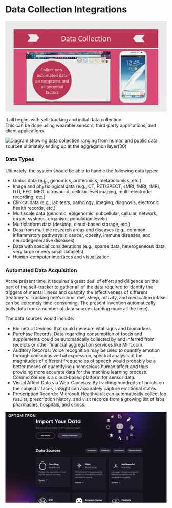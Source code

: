 # Data Collection Integrations

![](data-collection-plugins.PNG)

It all begins with self-tracking and initial data collection.  
This can be done using wearable sensors, third-party applications, and client applications.

![Diagram showing data collection ranging from human and public data
sources ultimately ending up at the aggregation layer(30)](data-collection-flow-chart.png)

### Data Types

Ultimately, the system should be able to handle the following data types:

* Omics data (e.g., genomics, proteomics, metabolomics, etc.)
* Image and physiological data (e.g., CT, PET/SPECT, sMRI, fMRI, rMRI, DTI, EEG, MEG, ultrasound, cellular level imaging, multi-electrode recording, etc.)
* Clinical data (e.g., lab tests, pathology, imaging, diagnosis, electronic health records, etc.)
* Multiscale data (genomic, epigenomic, subcellular, cellular, network, organ, systems, organism, population levels)
* Multiplatform data (desktop, cloud-based storage, etc.)
* Data from multiple research areas and diseases (e.g., common inflammatory pathways in cancer, obesity, immune diseases, and neurodegenerative diseases)
* Data with special considerations (e.g., sparse data, heterogeneous data, very large or very small datasets)
* Human-computer interfaces and visualization

### Automated Data Acquisition

At the present time, it requires a great deal of effort and diligence on the part of the self-tracker to gather all of the data required to identify the triggers of mental illness and quantify the effectiveness of different treatments. Tracking one’s mood, diet, sleep, activity, and medication intake can be extremely time-consuming. The present invention automatically pulls data from a number of data sources (adding more all the time).

The data sources would include:

* Biometric Devices: that could measure vital signs and biomarkers
* Purchase Records: Data regarding consumption of foods and supplements could be automatically collected by and inferred from receipts or other financial aggregation services like Mint.com.
* Auditory Records: Voice recognition may be used to quantify emotion through conscious verbal expression, spectral analysis of the magnitudes of different frequencies of speech would probably be a better means of quantifying unconscious human affect and thus providing more accurate data for the machine learning process. CommonSense is a cloud-based platform for sensor data.
* Visual Affect Data via Web-Cameras: By tracking hundreds of points on the subjects’ faces, InSight can accurately capture emotional states.
* Prescription Records: Microsoft HealthVault can automatically collect lab results, prescription history, and visit records from a growing list of labs, pharmacies, hospitals, and clinics.

![data import](../../assets/aggregation/data-import.PNG)


